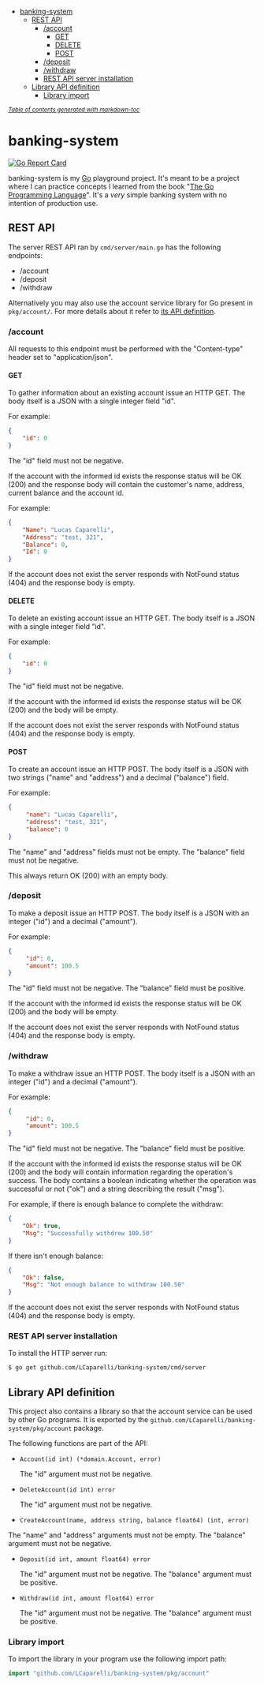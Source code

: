 - [banking-system](#banking-system)
  * [REST API](#rest-api)
    + [/account](#-account)
      - [GET](#get)
      - [DELETE](#delete)
      - [POST](#post)
    + [/deposit](#-deposit)
    + [/withdraw](#-withdraw)
    + [REST API server installation](#rest-api-server-installation)
  * [Library API definition](#library-api-definition)
    + [Library import](#library-import)

<small><i><a href='http://ecotrust-canada.github.io/markdown-toc/'>Table of contents generated with markdown-toc</a></i></small>

# banking-system
[![Go Report Card](https://goreportcard.com/badge/github.com/LCaparelli/banking-system)](https://goreportcard.com/report/github.com/LCaparelli/banking-system)

banking-system is my [Go](https://golang.org/) playground project. It's meant to be a project where I can practice concepts I learned from the book "[The Go Programming Language](https://www.gopl.io/)". It's a *very* simple banking system with no intention of production use.

## REST API

The server REST API ran by `cmd/server/main.go` has the following endpoints:

  - /account
  - /deposit
  - /withdraw

Alternatively you may also use the account service library for Go present in `pkg/account/`. For more details about it refer to [its API definition](#library-api-definition).

###  /account
All requests to this endpoint must be performed with the "Content-type" header set to "application/json".

#### GET
To gather information about an existing account issue an HTTP GET.  The body itself is a JSON with a single integer field "id".

For example:
```json
{
    "id": 0
}
```

The "id" field must not be negative.

If the account with the informed id exists the response status will be OK (200) and the response body will contain the customer's name, address, current balance and the account id.

For example:

```json
{
    "Name": "Lucas Caparelli",
    "Address": "test, 321",
    "Balance": 0,
    "Id": 0
}
```

If the account does not exist the server responds with NotFound status (404) and the response body is empty.

#### DELETE
To delete an existing account issue an HTTP GET.  The body itself is a JSON with a single integer field "id".

For example:
```json
{
    "id": 0
}
```

The "id" field must not be negative.

If the account with the informed id exists the response status will be OK (200) and the body will be empty.

If the account does not exist the server responds with NotFound status (404) and the response body is empty.

#### POST
To create an account issue an HTTP POST. The body itself is a JSON with two strings ("name" and "address") and a decimal ("balance") field.

For example:

```json
{
     "name": "Lucas Caparelli",
     "address": "test, 321",
     "balance": 0
}
```
The "name" and "address" fields must not be empty. The "balance" field must not be negative.

This always return OK (200) with an empty body.

### /deposit
To make a deposit issue an HTTP POST. The  body itself is a JSON with an integer ("id") and a decimal ("amount").

For example:

```json
{
     "id": 0,
     "amount": 100.5
}
```
The "id" field must not be negative. The "balance" field must be positive.

If the account with the informed id exists the response status will be OK (200) and the body will be empty.

If the account does not exist the server responds with NotFound status (404) and the response body is empty.

### /withdraw
To make a withdraw issue an HTTP POST. The  body itself is a JSON with an integer ("id") and a decimal ("amount").

For example:

```json
{
     "id": 0,
     "amount": 100.5
}
```

The "id" field must not be negative. The "balance" field must be positive.

If the account with the informed id exists the response status will be OK (200) and the body will contain information regarding the operation's success. The body contains a boolean indicating whether the operation was successful or not ("ok") and a string describing the result ("msg").

For example, if there is enough balance to complete the withdraw:

```json
{
    "Ok": true,
    "Msg": "Successfully withdrew 100.50"
}
```

If there isn't enough balance:

```json
{
    "Ok": false,
    "Msg": "Not enough balance to withdraw 100.50"
}
```
If the account does not exist the server responds with NotFound status (404) and the response body is empty.

### REST API server installation

To install the HTTP server run:

```bash
$ go get github.com/LCaparelli/banking-system/cmd/server
```

## Library API definition

This project also contains a library so that the account service can be used by other Go programs. It is exported by the `github.com/LCaparelli/banking-system/pkg/account` package.

The following functions are part of the API:
- `Account(id int) (*domain.Account, error)`

  The "id" argument must not be negative.

- `DeleteAccount(id int) error`

  The "id" argument must not be negative.

- `CreateAccount(name, address string, balance float64) (int, error)`

 The "name" and "address" arguments must not be empty. The "balance" argument must not be negative.

- `Deposit(id int, amount float64) error`

  The "id" argument must not be negative. The "balance" argument must be positive.

- `Withdraw(id int, amount float64) error`

  The "id" argument must not be negative. The "balance" argument must be positive.

### Library import

To import the library in your program use the following import path:

```go
import "github.com/LCaparelli/banking-system/pkg/account"
```
